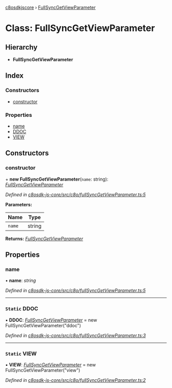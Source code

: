 [c8osdkjscore](../README.md) › [FullSyncGetViewParameter](fullsyncgetviewparameter.md)

# Class: FullSyncGetViewParameter

## Hierarchy

* **FullSyncGetViewParameter**

## Index

### Constructors

* [constructor](fullsyncgetviewparameter.md#constructor)

### Properties

* [name](fullsyncgetviewparameter.md#name)
* [DDOC](fullsyncgetviewparameter.md#static-ddoc)
* [VIEW](fullsyncgetviewparameter.md#static-view)

## Constructors

###  constructor

\+ **new FullSyncGetViewParameter**(`name`: string): *[FullSyncGetViewParameter](fullsyncgetviewparameter.md)*

*Defined in [c8osdk-js-core/src/c8o/fullSyncGetViewParameter.ts:5](https://github.com/convertigo/c8osdk-angular/blob/6016c77/src/c8o/fullSyncGetViewParameter.ts#L5)*

**Parameters:**

Name | Type |
------ | ------ |
`name` | string |

**Returns:** *[FullSyncGetViewParameter](fullsyncgetviewparameter.md)*

## Properties

###  name

• **name**: *string*

*Defined in [c8osdk-js-core/src/c8o/fullSyncGetViewParameter.ts:5](https://github.com/convertigo/c8osdk-angular/blob/6016c77/src/c8o/fullSyncGetViewParameter.ts#L5)*

___

### `Static` DDOC

▪ **DDOC**: *[FullSyncGetViewParameter](fullsyncgetviewparameter.md)* =  new FullSyncGetViewParameter("ddoc")

*Defined in [c8osdk-js-core/src/c8o/fullSyncGetViewParameter.ts:3](https://github.com/convertigo/c8osdk-angular/blob/6016c77/src/c8o/fullSyncGetViewParameter.ts#L3)*

___

### `Static` VIEW

▪ **VIEW**: *[FullSyncGetViewParameter](fullsyncgetviewparameter.md)* =  new FullSyncGetViewParameter("view")

*Defined in [c8osdk-js-core/src/c8o/fullSyncGetViewParameter.ts:2](https://github.com/convertigo/c8osdk-angular/blob/6016c77/src/c8o/fullSyncGetViewParameter.ts#L2)*
